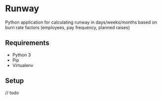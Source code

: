 # Runway

Python application for calculating runway in days/weeks/months based on burn rate factors (employees, pay frequency, planned raises)

## Requirements

 - Python 3
 - Pip
 - Virtualenv

## Setup

// todo
